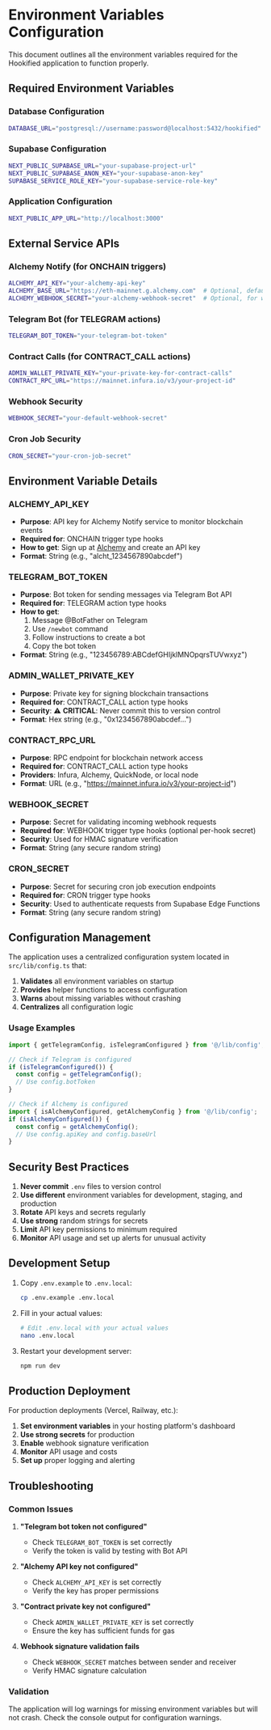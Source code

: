 # Environment Variables Configuration

This document outlines all the environment variables required for the Hookified application to function properly.

## Required Environment Variables

### Database Configuration
```bash
DATABASE_URL="postgresql://username:password@localhost:5432/hookified"
```

### Supabase Configuration
```bash
NEXT_PUBLIC_SUPABASE_URL="your-supabase-project-url"
NEXT_PUBLIC_SUPABASE_ANON_KEY="your-supabase-anon-key"
SUPABASE_SERVICE_ROLE_KEY="your-supabase-service-role-key"
```

### Application Configuration
```bash
NEXT_PUBLIC_APP_URL="http://localhost:3000"
```

## External Service APIs

### Alchemy Notify (for ONCHAIN triggers)
```bash
ALCHEMY_API_KEY="your-alchemy-api-key"
ALCHEMY_BASE_URL="https://eth-mainnet.g.alchemy.com"  # Optional, defaults to mainnet
ALCHEMY_WEBHOOK_SECRET="your-alchemy-webhook-secret"  # Optional, for webhook verification
```

### Telegram Bot (for TELEGRAM actions)
```bash
TELEGRAM_BOT_TOKEN="your-telegram-bot-token"
```

### Contract Calls (for CONTRACT_CALL actions)
```bash
ADMIN_WALLET_PRIVATE_KEY="your-private-key-for-contract-calls"
CONTRACT_RPC_URL="https://mainnet.infura.io/v3/your-project-id"
```

### Webhook Security
```bash
WEBHOOK_SECRET="your-default-webhook-secret"
```

### Cron Job Security
```bash
CRON_SECRET="your-cron-job-secret"
```

## Environment Variable Details

### ALCHEMY_API_KEY
- **Purpose**: API key for Alchemy Notify service to monitor blockchain events
- **Required for**: ONCHAIN trigger type hooks
- **How to get**: Sign up at [Alchemy](https://www.alchemy.com/) and create an API key
- **Format**: String (e.g., "alcht_1234567890abcdef")

### TELEGRAM_BOT_TOKEN
- **Purpose**: Bot token for sending messages via Telegram Bot API
- **Required for**: TELEGRAM action type hooks
- **How to get**:
  1. Message @BotFather on Telegram
  2. Use `/newbot` command
  3. Follow instructions to create a bot
  4. Copy the bot token
- **Format**: String (e.g., "123456789:ABCdefGHIjklMNOpqrsTUVwxyz")

### ADMIN_WALLET_PRIVATE_KEY
- **Purpose**: Private key for signing blockchain transactions
- **Required for**: CONTRACT_CALL action type hooks
- **Security**: ⚠️ **CRITICAL**: Never commit this to version control
- **Format**: Hex string (e.g., "0x1234567890abcdef...")

### CONTRACT_RPC_URL
- **Purpose**: RPC endpoint for blockchain network access
- **Required for**: CONTRACT_CALL action type hooks
- **Providers**: Infura, Alchemy, QuickNode, or local node
- **Format**: URL (e.g., "https://mainnet.infura.io/v3/your-project-id")

### WEBHOOK_SECRET
- **Purpose**: Secret for validating incoming webhook requests
- **Required for**: WEBHOOK trigger type hooks (optional per-hook secret)
- **Security**: Used for HMAC signature verification
- **Format**: String (any secure random string)

### CRON_SECRET
- **Purpose**: Secret for securing cron job execution endpoints
- **Required for**: CRON trigger type hooks
- **Security**: Used to authenticate requests from Supabase Edge Functions
- **Format**: String (any secure random string)

## Configuration Management

The application uses a centralized configuration system located in `src/lib/config.ts` that:

1. **Validates** all environment variables on startup
2. **Provides** helper functions to access configuration
3. **Warns** about missing variables without crashing
4. **Centralizes** all configuration logic

### Usage Examples

```typescript
import { getTelegramConfig, isTelegramConfigured } from '@/lib/config';

// Check if Telegram is configured
if (isTelegramConfigured()) {
  const config = getTelegramConfig();
  // Use config.botToken
}

// Check if Alchemy is configured
import { isAlchemyConfigured, getAlchemyConfig } from '@/lib/config';
if (isAlchemyConfigured()) {
  const config = getAlchemyConfig();
  // Use config.apiKey and config.baseUrl
}
```

## Security Best Practices

1. **Never commit** `.env` files to version control
2. **Use different** environment variables for development, staging, and production
3. **Rotate** API keys and secrets regularly
4. **Use strong** random strings for secrets
5. **Limit** API key permissions to minimum required
6. **Monitor** API usage and set up alerts for unusual activity

## Development Setup

1. Copy `.env.example` to `.env.local`:
   ```bash
   cp .env.example .env.local
   ```

2. Fill in your actual values:
   ```bash
   # Edit .env.local with your actual values
   nano .env.local
   ```

3. Restart your development server:
   ```bash
   npm run dev
   ```

## Production Deployment

For production deployments (Vercel, Railway, etc.):

1. **Set environment variables** in your hosting platform's dashboard
2. **Use strong secrets** for production
3. **Enable** webhook signature verification
4. **Monitor** API usage and costs
5. **Set up** proper logging and alerting

## Troubleshooting

### Common Issues

1. **"Telegram bot token not configured"**
   - Check `TELEGRAM_BOT_TOKEN` is set correctly
   - Verify the token is valid by testing with Bot API

2. **"Alchemy API key not configured"**
   - Check `ALCHEMY_API_KEY` is set correctly
   - Verify the key has proper permissions

3. **"Contract private key not configured"**
   - Check `ADMIN_WALLET_PRIVATE_KEY` is set correctly
   - Ensure the key has sufficient funds for gas

4. **Webhook signature validation fails**
   - Check `WEBHOOK_SECRET` matches between sender and receiver
   - Verify HMAC signature calculation

### Validation

The application will log warnings for missing environment variables but will not crash. Check the console output for configuration warnings.
